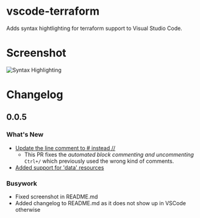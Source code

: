 # vscode-terraform
Adds syntax hightlighting for terraform support to Visual Studio Code.

# Screenshot

![Syntax Highlighting](https://raw.githubusercontent.com/mauve/vscode-terraform/master/screenshot.png)

# Changelog

## 0.0.5

### What's New
- [Update the line comment to # instead //](https://github.com/mauve/vscode-terraform/pull/1)
  - This PR fixes the _automated block commenting and uncommenting_ `Ctrl+/` which previously
    used the wrong kind of comments.
- [Added support for 'data' resources](https://github.com/mauve/vscode-terraform/pull/2)

### Busywork
- Fixed screenshot in README.md
- Added changelog to README.md as it does not show up in VSCode otherwise
